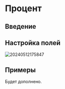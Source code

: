 # Процент

## Введение

## Настройка полей

![20240512175847](https://static-docs.nocobase.com/20240512175847.png)

## Примеры

Будет дополнено.